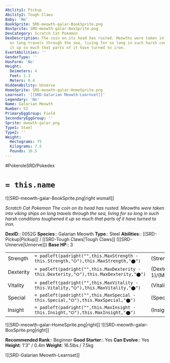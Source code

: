 ```yaml
---
Ability1: Pickup
Ability2: Tough Claws
Baby: 'No'
BookSprite: SRD-meowth-galar-BookSprite.png
BoxSprite: SRD-meowth-galar-BoxSprite.png
DexCategory: Scratch Cat Pokemon
DexDescription: The coin on its head has rusted. Meowths were taken into viking ships
  on long travels through the sea, living for so long in such harsh conditions toughened
  it up so much that parts of it have turned to iron.
EventAbilities: ''
GenderType: ''
HasForm: 'No'
Height:
  Deimeters: 4
  Feet: 1.3
  Meters: 0.4
HiddenAbility: Unnerve
HomeSprite: SRD-meowth-galar-HomeSprite.png
Learnset: '[[SRD-Galarian Meowth-Learnset]]'
Legendary: 'No'
Name: Galarian Meowth
Number: 52
PrimaryEggGroup: Field
SecondaryEggGroup: ''
Sprite: meowth-galar.png
Type1: Steel
Type2: ''
Weight:
  Hectograms: 75
  Kilograms: 7.5
  Pounds: 16.5
---
```


#PokeroleSRD/Pokedex

# `= this.name`

![[SRD-meowth-galar-BookSprite.png|right wsmall]]

*Scratch Cat Pokemon*
*The coin on its head has rusted. Meowths were taken into viking ships on long travels through the sea, living for so long in such harsh conditions toughened it up so much that parts of it have turned to iron.*

**DexID**:: 0052G
**Species**:: Galarian Meowth
**Type**:: Steel
**Abilities**:: [[SRD-Pickup|Pickup]] / [[SRD-Tough Claws|Tough Claws]] ([[SRD-Unnerve|Unnerve]])
**Base HP**:: 3

|           |                                                                                        |                                          |
| --------- | -------------------------------------------------------------------------------------- | ---------------------------------------- |
| Strength  | `= padleft(padright("",this.MaxStrength - this.Strength,"⭘"),this.MaxStrength,"⬤")`    | (Strength::2)/(MaxStrength::5)   |
| Dexterity | `= padleft(padright("",this.MaxDexterity - this.Dexterity,"⭘"),this.MaxDexterity,"⬤")` | (Dexterity:: 1)/(MaxDexterity::3) |
| Vitality  | `= padleft(padright("",this.MaxVitality - this.Vitality,"⭘"),this.MaxVitality,"⬤")`    | (Vitality::2)/(MaxVitality::4)   |
| Special   | `= padleft(padright("",this.MaxSpecial - this.Special,"⭘"),this.MaxSpecial,"⬤")`       | (Special::1)/(MaxSpecial::3)     |
| Insight   | `= padleft(padright("",this.MaxInsight - this.Insight,"⭘"),this.MaxInsight,"⬤")`       | (Insight::1)/(MaxInsight::3)     |

![[SRD-meowth-galar-HomeSprite.png|right]]
![[SRD-meowth-galar-BoxSprite.png|right]]

**Recommended Rank**:: Beginner
**Good Starter**:: Yes
**Can Evolve**:: Yes
**Height**: 1'3" / 0.4m
**Weight**: 16.5lbs / 7.5kg

![[SRD-Galarian Meowth-Learnset]]